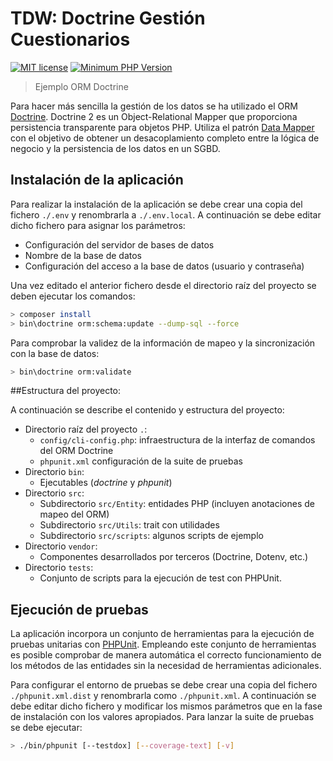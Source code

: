 TDW: Doctrine Gestión Cuestionarios
======================================

[![MIT license](http://img.shields.io/badge/license-MIT-brightgreen.svg)](http://opensource.org/licenses/MIT)
[![Minimum PHP Version](https://img.shields.io/badge/php-%5E7.4-blue.svg)](http://php.net/)

> Ejemplo ORM Doctrine

Para hacer más sencilla la gestión de los datos se ha utilizado
el ORM [Doctrine][doctrine]. Doctrine 2 es un Object-Relational Mapper que proporciona
persistencia transparente para objetos PHP. Utiliza el patrón [Data Mapper][dataMapper]
con el objetivo de obtener un desacoplamiento completo entre la lógica de negocio y la
persistencia de los datos en un SGBD.

## Instalación de la aplicación

Para realizar la instalación de la aplicación se debe crear una copia del fichero `./.env` y renombrarla
a `./.env.local`. A continuación se debe editar dicho fichero para asignar los parámetros:

* Configuración del servidor de bases de datos
* Nombre de la base de datos
* Configuración del acceso a la base de datos (usuario y contraseña)

Una vez editado el anterior fichero desde el directorio raíz del proyecto se deben ejecutar los comandos:
```bash
> composer install
> bin\doctrine orm:schema:update --dump-sql --force
```

Para comprobar la validez de la información de mapeo y la sincronización con la base de datos:
```bash
> bin\doctrine orm:validate
```

##Estructura del proyecto:

A continuación se describe el contenido y estructura del proyecto:

* Directorio raíz del proyecto `.`:
    - `config/cli-config.php`: infraestructura de la interfaz de comandos del ORM Doctrine
    - `phpunit.xml` configuración de la suite de pruebas
* Directorio `bin`:
    - Ejecutables (*doctrine* y *phpunit*)
* Directorio `src`:
    - Subdirectorio `src/Entity`: entidades PHP (incluyen anotaciones de mapeo del ORM)
    - Subdirectorio `src/Utils`: trait con utilidades
    - Subdirectorio `src/scripts`: algunos scripts de ejemplo
* Directorio `vendor`:
    - Componentes desarrollados por terceros (Doctrine, Dotenv, etc.)
* Directorio `tests`:
    - Conjunto de scripts para la ejecución de test con PHPUnit.

## Ejecución de pruebas

La aplicación incorpora un conjunto de herramientas para la ejecución de pruebas 
unitarias con [PHPUnit][phpunit]. Empleando este conjunto de herramientas es posible
comprobar de manera automática el correcto funcionamiento de los métodos de las entidades
sin la necesidad de herramientas adicionales.

Para configurar el entorno de pruebas se debe crear una copia del fichero `./phpunit.xml.dist`
y renombrarla como `./phpunit.xml`. A continuación se debe editar dicho fichero y modificar los
mismos parámetros que en la fase de instalación con los valores apropiados. Para lanzar la suite de pruebas se debe ejecutar:
```bash
> ./bin/phpunit [--testdox] [--coverage-text] [-v]
```

[dataMapper]: http://martinfowler.com/eaaCatalog/dataMapper.html
[doctrine]: http://docs.doctrine-project.org/projects/doctrine-orm/en/latest/
[phpunit]: http://phpunit.de/manual/current/en/index.html
